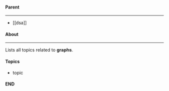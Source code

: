 #### Parent
- - -
- [[dsa]]

#### About
---
Lists all topics related to **graphs**.

#### Topics
- topic

#### END



